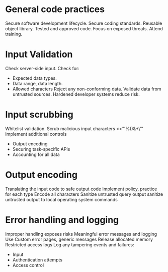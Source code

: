 # General code practices

Secure software development lifecycle.
Secure coding standards.
Reusable object library.
Tested and approved code.
Focus on exposed threats.
Attend training.

# Input Validation

Check server-side input.
Check for:
  - Expected data types.
  - Data range, data length.
  - Allowed characters
Reject any non-conforming data.
Validate data from untrusted sources.
Hardened developer systems reduce risk.

# Input scrubbing

Whitelist validation.
Scrub malicious input characters <>"'%()&+\\'\"
Implement additional controls
  - Output encoding
  - Securing task-specific APIs
  - Accounting for all data

# Output encoding

Translating the input code to safe output code
Implement policy, practice for each type
Encode all characters
Sanitize untrusted query output
sanitize untrusted output to local operating system commands

# Error handling and logging

Improper handling exposes risks
Meaningful error messages and logging
Use Custom error pages, generic messages
Release allocated memory
Restricted access logs
Log any tampering events and failures:
  - Input
  - Authentication attempts
  - Access control
